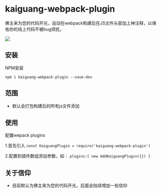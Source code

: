 # kaiguang-webpack-plugin

佛主来为您的代码开光，自动在webpack构建后在JS文件头部加上神注释，以保佑你的线上代码不被bug烦扰。


![](https://upload-images.jianshu.io/upload_images/2514755-d89d0b33b4f169ed.png?imageMogr2/auto-orient/strip%7CimageView2/2/w/1240)


## 安装
 
 NPM安装

``npm i kaiguang-webpack-plugin --save-dev``

## 范围
* 默认会打包构建后的所有js文件添加

## 使用 
配置wepack plugins

1.首先引入 ``const KaiguangPlugin = require('kaiguang-webpack-plugin')``

2.配置到插件数组添加参数，如：
`plugins:[
  new AddKaiguangPlugin({})
]`


## 关于信仰
* 目前默认为佛主来为您的代码开光，后面会陆续增加一些信仰




